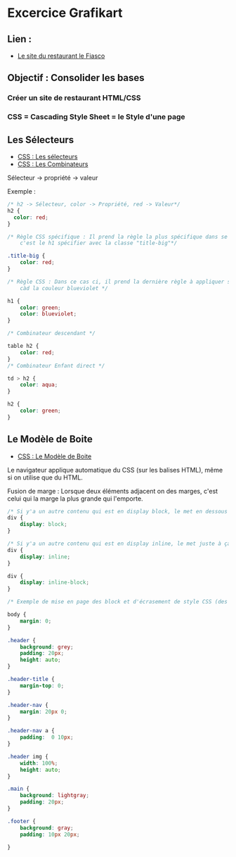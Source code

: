 # Excercice Grafikart

## Lien :

- [Le site du restaurant le Fiasco](https://allantur.github.io/Genese/Developpeur/HTML-CSS-JavaScript/002-Projet_restaurant/index.html)

## Objectif : Consolider les bases

### Créer un site de restaurant HTML/CSS

### CSS = Cascading Style Sheet = le Style d'une page

## Les Sélecteurs

- [CSS : Les sélecteurs](https://developer.mozilla.org/fr/docs/Web/CSS/Attribute_selectors)
- [CSS : Les Combinateurs](https://developer.mozilla.org/fr/docs/Learn/CSS/Building_blocks/Selectors/Combinators)

Sélecteur -> propriété -> valeur

Exemple :

```css
/* h2 -> Sélecteur, color -> Propriété, red -> Valeur*/
h2 {
  color: red;
}

/* Règle CSS spécifique : Il prend la règle la plus spécifique dans se cas, 
    c'est le h1 spécifier avec la classe "title-big"*/

.title-big {
    color: red;
}

/* Règle CSS : Dans ce cas ci, il prend la dernière règle à appliquer sur tous les h1, 
    càd la couleur blueviolet */

h1 {
    color: green;
    color: blueviolet;
}

/* Combinateur descendant */

table h2 {
    color: red;
}
/* Combinateur Enfant direct */

td > h2 {
    color: aqua;
}

h2 {
    color: green;
}
```

## Le Modèle de Boite

- [CSS : Le Modèle de Boite](https://developer.mozilla.org/en-US/docs/Learn/CSS/Building_blocks/The_box_model)


Le navigateur applique automatique du CSS (sur les balises HTML), même si on utilise que du HTML.

Fusion de marge : Lorsque deux éléments adjacent on des marges, c'est celui qui la marge la plus grande qui l'emporte.

```css
/* Si y'a un autre contenu qui est en display block, le met en dessous */
div {
    display: block;
}

/* Si y'a un autre contenu qui est en display inline, le met juste à ça droite (comme une nav) */
div {
    display: inline;
}

div {
    display: inline-block;
}

/* Exemple de mise en page des block et d'écrasement de style CSS (des style HTML mis de base par le navigateur) */

body {
    margin: 0;
}

.header {
    background: grey;
    padding: 20px;
    height: auto;
}

.header-title {
    margin-top: 0;
}

.header-nav {
    margin: 20px 0;
}

.header-nav a {
    padding:  0 10px;
}

.header img {
    width: 100%;
    height: auto;
}

.main {
    background: lightgray;
    padding: 20px;
}

.footer {
    background: gray;
    padding: 10px 20px;

}
```